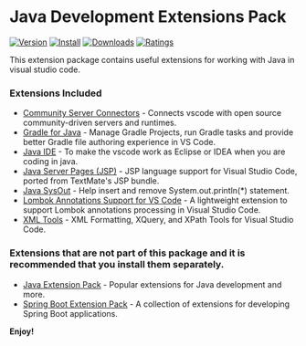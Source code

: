 # Java Development Extensions Pack

[![Version](https://vsmarketplacebadge.apphb.com/version/ricardo-emerson.java-development-extensions-pack.svg)](https://marketplace.visualstudio.com/items?itemName=ricardo-emerson.java-development-extensions-pack)
[![Install](https://vsmarketplacebadge.apphb.com/installs/ricardo-emerson.java-development-extensions-pack.svg)](https://marketplace.visualstudio.com/items?itemName=ricardo-emerson.java-development-extensions-pack)
[![Downloads](https://vsmarketplacebadge.apphb.com/downloads/ricardo-emerson.java-development-extensions-pack.svg)](https://marketplace.visualstudio.com/items?itemName=ricardo-emerson.java-development-extensions-pack)
[![Ratings](https://vsmarketplacebadge.apphb.com/rating-short/ricardo-emerson.java-development-extensions-pack.svg)](https://marketplace.visualstudio.com/items?itemName=ricardo-emerson.java-development-extensions-pack&ssr=false#review-details)

This extension package contains useful extensions for working with Java in visual studio code.

### Extensions Included

- [Community Server Connectors](https://marketplace.visualstudio.com/items?itemName=redhat.vscode-community-server-connector) - Connects vscode with open source community-driven servers and runtimes.
- [Gradle for Java](https://marketplace.visualstudio.com/items?itemName=vscjava.vscode-gradle) - Manage Gradle Projects, run Gradle tasks and provide better Gradle file authoring experience in VS Code.
- [Java IDE](https://marketplace.visualstudio.com/items?itemName=YouMayCallMeV.vscode-java-saber) - To make the vscode work as Eclipse or IDEA when you are coding in java.
- [Java Server Pages (JSP)](https://marketplace.visualstudio.com/items?itemName=pthorsson.vscode-jsp) - JSP language support for Visual Studio Code, ported from TextMate's JSP bundle.
- [Java SysOut](https://marketplace.visualstudio.com/items?itemName=ricardo-emerson.java-sysout) - Help insert and remove System.out.println(*) statement.
- [Lombok Annotations Support for VS Code](https://marketplace.visualstudio.com/items?itemName=GabrielBB.vscode-lombok) - A lightweight extension to support Lombok annotations processing in Visual Studio Code.
- [XML Tools](https://marketplace.visualstudio.com/items?itemName=DotJoshJohnson.xml) - XML Formatting, XQuery, and XPath Tools for Visual Studio Code.

### Extensions that are not part of this package and it is recommended that you install them separately.

- [Java Extension Pack](https://marketplace.visualstudio.com/items?itemName=vscjava.vscode-java-pack) - Popular extensions for Java development and more.
- [Spring Boot Extension Pack](https://marketplace.visualstudio.com/items?itemName=Pivotal.vscode-boot-dev-pack) - A collection of extensions for developing Spring Boot applications.

**Enjoy!**
